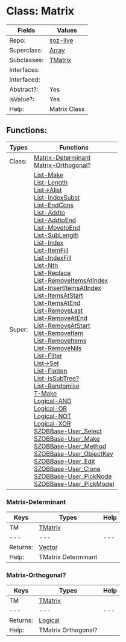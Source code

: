 
# Class:	Matrix

| Fields | Values |
| --------- | --------- |
| Repo: | [soz-live](/repos/soz-live.html) |
| Superclass: | [Array](Array.html) |
| Subclasses: | [TMatrix](TMatrix.html) |
| Interfaces: |  |
| Interfaced: |  |
| Abstract?: | Yes |
| isValue?: | Yes |
| Help: | Matrix Class |


## Functions:

| Types | Functions |
| --------- | --------- |
| Class: | [Matrix-Determinant](#Matrix-Determinant) <br> [Matrix-Orthogonal?](#Matrix-Orthogonal?) |
| Super: | [List-Make](List.html) <br> [List-Length](List.html) <br> [List->Alist](List.html) <br> [List-IndexSubst](List.html) <br> [List-EndCons](List.html) <br> [List-Addto](List.html) <br> [List-AddtoEnd](List.html) <br> [List-MovetoEnd](List.html) <br> [List-SubLength](List.html) <br> [List-Index](List.html) <br> [List-ItemFill](List.html) <br> [List-IndexFill](List.html) <br> [List-Nth](List.html) <br> [List-Replace](List.html) <br> [List-RemoveItemsAtIndex](List.html) <br> [List-InsertItemsAtIndex](List.html) <br> [List-ItemsAtStart](List.html) <br> [List-ItemsAtEnd](List.html) <br> [List-RemoveLast](List.html) <br> [List-RemoveAtEnd](List.html) <br> [List-RemoveAtStart](List.html) <br> [List-RemoveItem](List.html) <br> [List-RemoveItems](List.html) <br> [List-RemoveNils](List.html) <br> [List-Filter](List.html) <br> [List->Set](List.html) <br> [List-Flatten](List.html) <br> [List-isSubTree?](List.html) <br> [List-Randomise](List.html) <br> [T-Make](T.html) <br> [Logical-AND](Logical.html) <br> [Logical-OR](Logical.html) <br> [Logical-NOT](Logical.html) <br> [Logical-XOR](Logical.html) <br> [SZOBBase-User_Select](SZOBBase.html) <br> [SZOBBase-User_Make](SZOBBase.html) <br> [SZOBBase-User_Method](SZOBBase.html) <br> [SZOBBase-User_ObjectKey](SZOBBase.html) <br> [SZOBBase-User_Edit](SZOBBase.html) <br> [SZOBBase-User_Clone](SZOBBase.html) <br> [SZOBBase-User_PickNode](SZOBBase.html) <br> [SZOBBase-User_PickModel](SZOBBase.html) |


### Matrix-Determinant

| Keys | Types | Help |
| --------- | --------- | --------- |
| TM | [TMatrix](TMatrix.html) |  |
| --- | --- | --- |
| Returns: | [Vector](Vector.html) |
| Help: | TMatrix Determinant |

### Matrix-Orthogonal?

| Keys | Types | Help |
| --------- | --------- | --------- |
| TM | [TMatrix](TMatrix.html) |  |
| --- | --- | --- |
| Returns: | [Logical](Logical.html) |
| Help: | TMatrix Orthogonal? |

